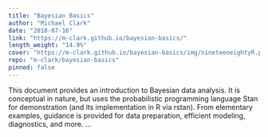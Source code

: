 ```yaml
---
title: "Bayesian Basics"
author: "Michael Clark"
date: "2018-07-16"
link: "https://m-clark.github.io/bayesian-basics/"
length_weight: "14.9%"
cover: "https://m-clark.github.io/bayesian-basics/img/nineteeneightyR.png"
repo: "m-clark/bayesian-basics"
pinned: false
---
```


This document provides an introduction to Bayesian data analysis. It is conceptual in nature, but uses the probabilistic programming language Stan for demonstration (and its implementation in R via rstan). From elementary examples, guidance is provided for data preparation, efficient modeling, diagnostics, and more. ...
